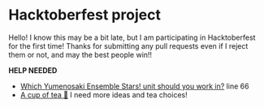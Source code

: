# Hacktoberfest project

Hello! I know this may be a bit late, but I am participating in Hacktoberfest for the first time! Thanks for submitting any pull requests even if I reject them or not, and may the best people win!!

**HELP NEEDED**

* [Which Yumenosaki Ensemble Stars! unit should you work in?](https://github.com/xzmbghmf/yumenosaki-units.py) line 66
* [A cup of tea 🍵](https://github.com/xzmbghmf/a-cup-of-tea.py) I need more ideas and tea choices!

